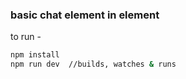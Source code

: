 ### basic chat element in element

to run - 
```bash
npm install
npm run dev  //builds, watches & runs
